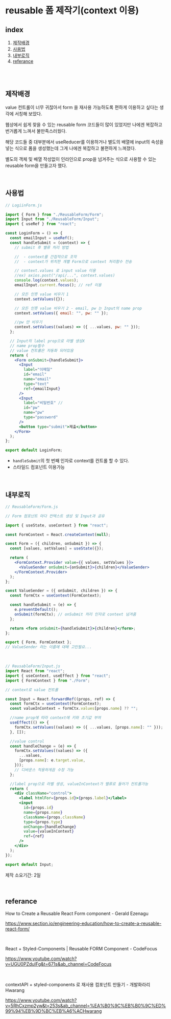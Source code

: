 # reusable 폼 제작기(context 이용)

## index

1.  [제작배경](#제작배경)
2.  [사용법](#사용예)
3.  [내부로직](#내부로직)
4.  [referance](#referance)

<br>
<br>

## 제작배경

value 컨트롤이 너무 귀찮아서 form 을 재사용 가능하도록 편하게 이용하고 싶다는 생각에 서칭해 보았다.

웹상에서 쉽게 찾을 수 있는 reusable form 코드들이 많이 있었지만 나에겐 복잡하고 번거롭게 느껴서 불만족스러웠다.

해당 코드들 중 대부분에서 useReducer를 이용하거나 별도의 배열에 input의 속성을 넣는 식으로 폼을 생성했는데 그게 나에겐 복잡하고 불편하게 느껴졌다.

별도의 객체 및 배열 작성없이 인라인으로 prop을 넘겨주는 식으로 사용할 수 있는 reusable form을 만들고자 했다.

<br>

## 사용법

```jsx
// LogiinForm.js

import { Form } from "./ReusableForm/Form";
import Input from "./ReusableForm/Input";
import { useRef } from "react";

const LoginForm = () => {
  const emailInput = useRef();
  const handleSubmit = (context) => {
    // submit 후 밸류 처리 방법

    //  - context를 간접적으로 조작
    //  - context가 위치한 개별 Form으로 context 처리함수 전송

    // context.values 로 input value 이용
    //ex) axios.post("/api/...", context.values)
    console.log(context.values);
    emailInput.current.focus(); // ref 이용

    // 모든 인풋 value 비우기 1
    context.setValues({});

    // 모든 인풋 value 비우기 2 - email, pw 는 Input의 name prop
    context.setValues({ email: "", pw: "" });

    //pw 만 비우기
    context.setValues((values) => ({ ...values, pw: "" }));
  };

  // Input의 label prop으로 라벨 생성X
  // name prop필수
  // value 컨트롤은 자동화 되어있음
  return (
    <Form onSubmit={handleSubmit}>
      <Input
        label="이메일"
        id="email"
        name="email"
        type="text"
        ref={emailInput}
      />
      <Input
        label="비밀번호" //
        id="pw"
        name="pw"
        type="password"
      />
      <button type="submit">제출</button>
    </Form>
  );
};

export default LoginForm;
```

- `handleSubmit`의 첫 번째 인자로 context를 컨트롤 할 수 있다.
- 스타일드 컴포넌트 이용가능

<br>

## 내부로직

```jsx
// ReusableForm/Form.js

// Form 컴포넌트 마다 컨텍스트 생성 및 Input과 공유

import { useState, useContext } from "react";

const FormContext = React.createContext(null);

const Form = ({ children, onSubmit }) => {
  const [values, setValues] = useState({});

  return (
    <FormContext.Provider value={{ values, setValues }}>
      <ValueSender onSubmit={onSubmit}>{children}</ValueSender>
    </FormContext.Provider>
  );
};

const ValueSender = ({ onSubmit, children }) => {
  const formCtx = useContext(FormContext);

  const handleSubmit = (e) => {
    e.preventDefault();
    onSubmit(formCtx); // onSubmit 처리 인자로 context 넘겨줌
  };

  return <form onSubmit={handleSubmit}>{children}</form>;
};

export { Form, FormContext };
// ValueSender 라는 이름에 대해 고민필요...
```

<br>

```jsx
// ReusableForm/Input.js
import React from "react";
import { useContext, useEffect } from "react";
import { FormContext } from "./Form";

// context로 value 컨트롤

const Input = React.forwardRef((props, ref) => {
  const formCtx = useContext(FormContext);
  const valueInContext = formCtx.values[props.name] ?? "";

  //name prop에 따라 context에 키와 초기값 부여
  useEffect(() => {
    formCtx.setValues((values) => ({ ...values, [props.name]: "" }));
  }, []);

  //value control
  const handleChange = (e) => {
    formCtx.setValues((values) => ({
      ...values,
      [props.name]: e.target.value,
    }));
    // 디바운스 적용하게끔 수정 가능
  };

  //label prop으로 라벨 생성, valueInContext가 밸류로 들어가 컨트롤가능
  return (
    <div className="control">
      <label htmlFor={props.id}>{props.label}</label>
      <input
        id={props.id}
        name={props.name}
        className={props.className}
        type={props.type}
        onChange={handleChange}
        value={valueInContext}
        ref={ref}
      />
    </div>
  );
});

export default Input;
```

제작 소요기간: 2일

<br>

## referance

How to Create a Reusable React Form component - Gerald Ezenagu

https://www.section.io/engineering-education/how-to-create-a-reusable-react-form/

<br>

React + Styled-Components | Reusable FORM Component - CodeFocus

https://www.youtube.com/watch?v=UGU0PZduIFg&t=671s&ab_channel=CodeFocus

<br>

contextAPI + styled-components 로 재사용 컴포넌트 만들기 - 개발화라리 Hwarang

https://www.youtube.com/watch?v=5RhCxzmp2yw&t=253s&ab_channel=%EA%B0%9C%EB%B0%9C%ED%99%94%EB%9D%BC%EB%A6%ACHwarang
